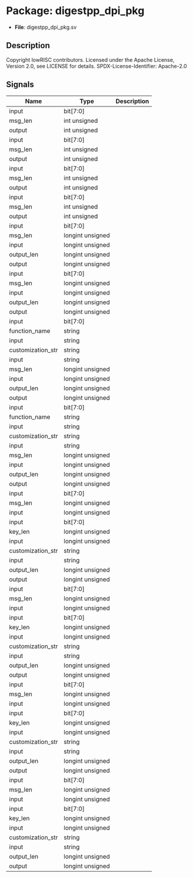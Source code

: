 # Package: digestpp_dpi_pkg

- **File**: digestpp_dpi_pkg.sv
## Description

 Copyright lowRISC contributors.
 Licensed under the Apache License, Version 2.0, see LICENSE for details.
 SPDX-License-Identifier: Apache-2.0


## Signals

| Name              | Type             | Description |
| ----------------- | ---------------- | ----------- |
| input             | bit[7:0]         |             |
| msg_len           | int unsigned     |             |
| output            | int unsigned     |             |
| input             | bit[7:0]         |             |
| msg_len           | int unsigned     |             |
| output            | int unsigned     |             |
| input             | bit[7:0]         |             |
| msg_len           | int unsigned     |             |
| output            | int unsigned     |             |
| input             | bit[7:0]         |             |
| msg_len           | int unsigned     |             |
| output            | int unsigned     |             |
| input             | bit[7:0]         |             |
| msg_len           | longint unsigned |             |
| input             | longint unsigned |             |
| output_len        | longint unsigned |             |
| output            | longint unsigned |             |
| input             | bit[7:0]         |             |
| msg_len           | longint unsigned |             |
| input             | longint unsigned |             |
| output_len        | longint unsigned |             |
| output            | longint unsigned |             |
| input             | bit[7:0]         |             |
| function_name     | string           |             |
| input             | string           |             |
| customization_str | string           |             |
| input             | string           |             |
| msg_len           | longint unsigned |             |
| input             | longint unsigned |             |
| output_len        | longint unsigned |             |
| output            | longint unsigned |             |
| input             | bit[7:0]         |             |
| function_name     | string           |             |
| input             | string           |             |
| customization_str | string           |             |
| input             | string           |             |
| msg_len           | longint unsigned |             |
| input             | longint unsigned |             |
| output_len        | longint unsigned |             |
| output            | longint unsigned |             |
| input             | bit[7:0]         |             |
| msg_len           | longint unsigned |             |
| input             | longint unsigned |             |
| input             | bit[7:0]         |             |
| key_len           | longint unsigned |             |
| input             | longint unsigned |             |
| customization_str | string           |             |
| input             | string           |             |
| output_len        | longint unsigned |             |
| output            | longint unsigned |             |
| input             | bit[7:0]         |             |
| msg_len           | longint unsigned |             |
| input             | longint unsigned |             |
| input             | bit[7:0]         |             |
| key_len           | longint unsigned |             |
| input             | longint unsigned |             |
| customization_str | string           |             |
| input             | string           |             |
| output_len        | longint unsigned |             |
| output            | longint unsigned |             |
| input             | bit[7:0]         |             |
| msg_len           | longint unsigned |             |
| input             | longint unsigned |             |
| input             | bit[7:0]         |             |
| key_len           | longint unsigned |             |
| input             | longint unsigned |             |
| customization_str | string           |             |
| input             | string           |             |
| output_len        | longint unsigned |             |
| output            | longint unsigned |             |
| input             | bit[7:0]         |             |
| msg_len           | longint unsigned |             |
| input             | longint unsigned |             |
| input             | bit[7:0]         |             |
| key_len           | longint unsigned |             |
| input             | longint unsigned |             |
| customization_str | string           |             |
| input             | string           |             |
| output_len        | longint unsigned |             |
| output            | longint unsigned |             |
